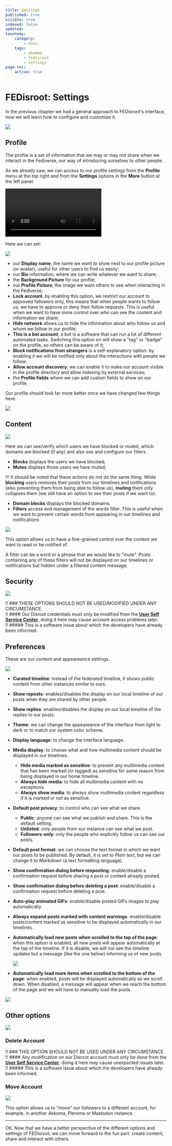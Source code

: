 ```yaml
---
title: Settings
published: true
visible: true
indexed: false
updated:
taxonomy:
    category:
        - docs
    tags:
        - akomma
        - fedisroot
        - settings
page-toc:
    active: true
---
```


# FEDisroot: Settings
In the previous chapter we had a general approach to FEDisroot's interface, now we will learn how to configure and customize it.

![](en/settings.png?lightbox=816,2525&resize=300,600)

## Profile
The profile is a set of information that we may or may not share when we interact in the Fediverse, our way of introducing ourselves to other people.

As we already saw, we can access to our profile settings from the **Profile** menu at the top right and from the **Settings** options in the **More** button at the left panel.

![](en/profile.mp4?resize=1024,576&loop)


Here we can set:

![](en/settings.profile.png)

- our **Display name**, the name we want to show next to our profile picture (or avatar), useful for other users to find us easily;
- our **Bio** information, where we can write whatever we want to share;
- the **Background Picture** for our profile;
- our **Profile Picture**, the image we want others to see when interacting in the Fediverse;
- **Lock account**, by enabling this option, we restrict our account to approved followers only, this means that when people wants to follow us, we have to approve or deny their follow requests. This is useful when we want to have more control over who can see the content and information we share;
- **Hide network** allows us to hide the information about who follow us and whom we follow in our profile;
- **This is a bot account**, a bot is a software that can run a lot of different automated tasks. Switching this option on will show a "tag" or "badge" on the profile, so others can be aware of it;
- **Block notifications from strangers** is a self-explanatory option: by enabling it we will be notified only about the interactions with people we follow;
- **Allow account discovery**, we can enable it to make our account visible in the profile directory and allow indexing by external services;
- the **Profile fields** where we can add custom fields to show on our profile.

Our profile should look far more better once we have changed few things here.

![](en/edited.profile.png)

## Content

![](en/settings.content.png)

Here we can see/verify which users we have blocked or muted, which domains are blocked (if any) and also see and configure our filters.

- **Blocks** displays the users we have blocked;
- **Mutes** displays those users we have muted;

!!! It should be noted that these actions do not do the same thing. While **blocking** users removes their posts from our timelines and notifications (also preventing them from being able to follow us), **muting** them only collapses them (we still have an option to see their posts if we want to).

- **Domain blocks** displays the blocked domains;
- **Filters** access and management of the words filter. This is useful when we want to prevent certain words from appearing in our timelines and notifications

![](en/settings.filters.png)

This option allows us to have a fine-grained control over the content we want to read or be notified of.

A filter can be a word or a phrase that we would like to "mute". Posts containing any of these filters will not be displayed on our timelines or notifications but hidden under a filtered content message.

## Security

![](en/settings.security.png)

!! ### THESE OPTIONS SHOULD NOT BE USED/MODIFIED UNDER ANY CIRCUMSTANCE.<br>
!! #### Our Disroot credentials must only be modified from the [**User Self Service Center**](https://user.disroot.org), doing it here may cause account access problems later.<br>
!! ##### This is a software issue about which the developers have already been informed.

## Preferences
These are our content and appeareance settings.

![](en/settings.preferences.png)

- **Curated timeline**: instead of the federated timeline, it shows public content from other instances similar to ours.
- **Show reposts**: enables/disables the display on our local timeline of our posts when they are shared by other people.
- **Show replies**: enables/disables the display on our local timeline of the replies to our posts.
- **Theme**: we can change the appeareance of the interface from light to dark or to match our system color scheme.
- **Display language**: to change the interface language.
- **Media display**: to choose what and how multimedia content should be displayed in our timelines.
    * **Hide media marked as sensitive**: to prevent any multimedia content that has been marked (or tagged) as sensitive for some reason from being displayed in our home timeline.
    * **Always hide media**: to hide all multimedia content with no exceptions.
    * **Always show media**: to always show multimedia content regardless if it is marked or not as sensitive.
- **Default post privacy**: to control who can see what we share.
    * **Public**: anyone can see what we publish and share. This is the default setting.
    * **Unlisted**: only people from our instance can see what we post.
    * **Followers-only**: only the people who explicitly follow us can see our posts.
- **Default post format**: we can choose the text format in which we want our posts to be published. By default, it is set to _Plain text_, but we can change it to _Markdown_ (a text formatting language).
- **Show confirmation dialog before resposting**: enable/disable a confirmation request before sharing a post or content already posted.
- **Show confirmation dialog before deleting a post**: enable/disable a confirmation request before deleting a post.
- **Auto-play animated GIFs**: enable/disable posted GIFs images to play automatically.
- **Always expand posts marked with content warnings**: enable/disable posts/content marked as sensitive to be displayed automatically in our timelines.
- **Automatically load new posts when scrolled to the top of the page**: when this option is enabled, all new posts will appear automatically at the top of the timeline. If it is disable, we will not see the timeline updates but a message (like the one below) informing us of new posts.

    ![](en/new_posts.png)

- **Automatically load more items when scrolled to the bottom of the page**: when enabled, posts will be displayed automatically as we scroll down. When disabled, a message will appear when we reach the bottom of the page and we will have to manually load the posts.

![](en/load.png)

## Other options

![](en/settings.other.png)

### Delete Account

!! ### THIS OPTION SHOULD NOT BE USED UNDER ANY CIRCUMSTANCE.<br>
!! #### Any modification on our Disroot account must only be done from the [**User Self Service Center**](https://user.disroot.org), doing it here may cause unexpected issues later.<br>
!! ##### This is a software issue about which the developers have already been informed.

### Move Account

![](en/migration.png)

This option allows us to "move" our followers to a different account, for example, in another Akkoma, Pleroma or Mastodon instance.

---

OK. Now that we have a better perspective of the different options and settings of FEDisroot, we can move forward to the fun part: create content, share and interact with others.